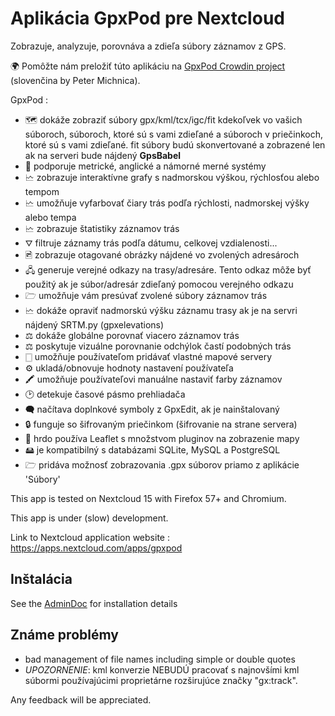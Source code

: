 # Aplikácia GpxPod pre Nextcloud

Zobrazuje, analyzuje, porovnáva a zdieľa súbory záznamov z GPS.

🌍 Pomôžte nám preložiť túto aplikáciu na [GpxPod Crowdin project](https://crowdin.com/project/gpxpod) (slovenčina by Peter Michnica).

GpxPod :

* 🗺 dokáže zobraziť súbory gpx/kml/tcx/igc/fit kdekoľvek vo vašich súboroch, súboroch, ktoré sú s vami zdieľané a súboroch v priečinkoch, ktoré sú s vami zdieľané. fit súbory budú skonvertované a zobrazené len ak na serveri bude nájdený **GpsBabel**
* 📏 podporuje metrické, anglické a námorné merné systémy
* 🗠 zobrazuje interaktívne grafy s nadmorskou výškou, rýchlosťou alebo tempom
* 🗠 umožňuje vyfarbovať čiary trás podľa rýchlosti, nadmorskej výšky alebo tempa
* 🗠 zobrazuje štatistiky záznamov trás
* ⛛ filtruje záznamy trás podľa dátumu, celkovej vzdialenosti...
* 🖻 zobrazuje otagované obrázky nájdené vo zvolených adresároch
* 🖧 generuje verejné odkazy na trasy/adresáre. Tento odkaz môže byť použitý ak je súbor/adresár zdieľaný pomocou verejného odkazu
* 🗁 umožňuje vám presúvať zvolené súbory záznamov trás
* 🗠 dokáže opraviť nadmorskú výšku záznamu trasy ak je na servri nájdený SRTM.py (gpxelevations)
* ⚖ dokáže globálne porovnať viacero záznamov trás
* ⚖ poskytuje vizuálne porovnanie odchýlok častí podobných trás
* 🀆 umožňuje používateľom pridávať vlastné mapové servery
* ⚙ ukladá/obnovuje hodnoty nastavení používateľa
* 🖍 umožňuje používateľovi manuálne nastaviť farby záznamov
* 🕑 detekuje časové pásmo prehliadača
* 🗬 načítava doplnkové symboly z GpxEdit, ak je nainštalovaný
* 🔒 funguje so šifrovaným priečinkom (šifrovanie na strane servera)
* 🍂 hrdo používa Leaflet s množstvom pluginov na zobrazenie mapy
* 🖴 je kompatibilný s databázami SQLite, MySQL a PostgreSQL
* 🗁 pridáva možnosť zobrazovania .gpx súborov priamo z aplikácie 'Súbory'

This app is tested on Nextcloud 15 with Firefox 57+ and Chromium.

This app is under (slow) development.

Link to Nextcloud application website : https://apps.nextcloud.com/apps/gpxpod

## Inštalácia

See the [AdminDoc](https://gitlab.com/eneiluj/gpxpod-oc/wikis/admindoc) for installation details

## Známe problémy

* bad management of file names including simple or double quotes
* *UPOZORNENIE*: kml konverzie NEBUDÚ pracovať s najnovšími kml súbormi používajúcimi proprietárne rozširujúce značky "gx:track".

Any feedback will be appreciated.